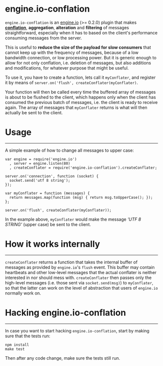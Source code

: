 engine.io-conflation
====================

`engine.io-conflation` is an [engine.io](https://github.com/LearnBoost/engine.io) (>= 0.2.0) plugin that makes **[conflation](http://magmasystems.blogspot.jp/2006/08/conflation.html)**, **aggregation**, **alteration** and **filtering** of messages straightforward, especially when it has to based on the client's performance consuming messages from the server.

This is useful to **reduce the size of the payload for slow consumers** that cannot keep up with the frequency of messages, because of a low bandwidth connection, or low processing power. But it is generic enough to allow for not only conflation, i.e. deletion of messages, but also additions and modifications, for whatever purpose that might be useful.

To use it, you have to create a function, lets call it `myConflater`, and register it by means of `server.on('flush', createConflater(myConflater)`.

Your function will then be called every time the buffered array of messages is about to be flushed to the client, which happens only when the client has consumed the previous batch of messages, i.e. the client is ready to receive again. The array of messages that `myConflater` returns is what will then actually be sent to the client.

# Usage #
---------

A simple example of how to change all messages to upper case:

```
var engine = require('engine.io')
  , server = engine.listen(80)
  , createConflater = require('engine.io-conflation').createConflater;

server.on('connection', function (socket) {
  socket.send('utf 8 string');
});

var myConflater = function (messages) {
  return messages.map(function (msg) { return msg.toUpperCase(); });
};

server.on('flush', createConflater(myConflater));

```

In the example above, `myConflater` would make the message *'UTF 8 STRING'* (upper case) be sent to the client.


# How it works internally #
---------------------------

`createConflater` returns a function that takes the internal buffer of messages as provided by `engine.io`'s `flush` event. This buffer may contain heartbeats and other low-level messages that the actual conflater is neither interested in nor should mess with. `createConflater` then passes only the high-level messages (i.e. those sent via `socket.send(msg)`) to `myConflater`, so that the latter can work on the level of abstraction that users of `engine.io` normally work on.


# Hacking engine.io-conflation #
--------------------------------

In case you want to start hacking `engine.io-conflation`, start by making sure that the tests run:

```
npm install
make test
```

Then after any code change, make sure the tests still run.